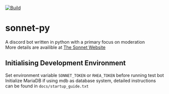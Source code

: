 [![Build](https://github.com/Sonnet-Discord/sonnet-py/actions/workflows/python-package.yml/badge.svg?branch=dev-unstable)](https://github.com/Sonnet-Discord/sonnet-py/actions/workflows/python-package.yml)
# sonnet-py
A discord bot written in python with a primary focus on moderation  
More details are availible at [The Sonnet Website](https://sonnet-discord.github.io)

## Initialising Development Environment
Set environment variable `SONNET_TOKEN` or `RHEA_TOKEN` before running test bot  
Initialize MariaDB if using mdb as database system, detailed instructions can be found in `docs/startup_guide.txt`
